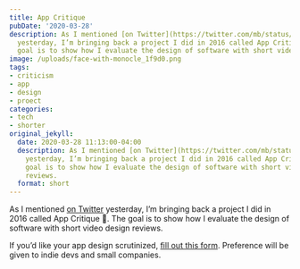 ```yaml
---
title: App Critique
pubDate: '2020-03-28'
description: As I mentioned [on Twitter](https://twitter.com/mb/status/1243632324329254914)
  yesterday, I’m bringing back a project I did in 2016 called App Critique 🧐. The
  goal is to show how I evaluate the design of software with short video design reviews.
image: /uploads/face-with-monocle_1f9d0.png
tags:
- criticism
- app
- design
- proect
categories:
- tech
- shorter
original_jekyll:
  date: 2020-03-28 11:13:00-04:00
  description: As I mentioned [on Twitter](https://twitter.com/mb/status/1243632324329254914)
    yesterday, I’m bringing back a project I did in 2016 called App Critique 🧐. The
    goal is to show how I evaluate the design of software with short video design
    reviews.
  format: short
---
```


As I mentioned [on Twitter](https://twitter.com/mb/status/1243632324329254914) yesterday, I’m bringing back a project I did in 2016 called App Critique 🧐. The goal is to show how I evaluate the design of software with short video design reviews.

If you’d like your app design scrutinized, [fill out this form](https://matthewbischoff.typeform.com/to/RjX8si). Preference will be given to indie devs and small companies.
